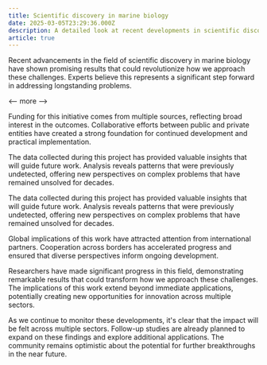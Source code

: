 ```yaml
---
title: Scientific discovery in marine biology
date: 2025-03-05T23:29:36.000Z
description: A detailed look at recent developments in scientific discovery in marine biology
article: true
---
```

Recent advancements in the field of scientific discovery in marine biology have shown promising results that could revolutionize how we approach these challenges. Experts believe this represents a significant step forward in addressing longstanding problems.

<-- more -->

Funding for this initiative comes from multiple sources, reflecting broad interest in the outcomes. Collaborative efforts between public and private entities have created a strong foundation for continued development and practical implementation.

The data collected during this project has provided valuable insights that will guide future work. Analysis reveals patterns that were previously undetected, offering new perspectives on complex problems that have remained unsolved for decades.

The data collected during this project has provided valuable insights that will guide future work. Analysis reveals patterns that were previously undetected, offering new perspectives on complex problems that have remained unsolved for decades.

Global implications of this work have attracted attention from international partners. Cooperation across borders has accelerated progress and ensured that diverse perspectives inform ongoing development.

Researchers have made significant progress in this field, demonstrating remarkable results that could transform how we approach these challenges. The implications of this work extend beyond immediate applications, potentially creating new opportunities for innovation across multiple sectors.

As we continue to monitor these developments, it's clear that the impact will be felt across multiple sectors. Follow-up studies are already planned to expand on these findings and explore additional applications. The community remains optimistic about the potential for further breakthroughs in the near future.
